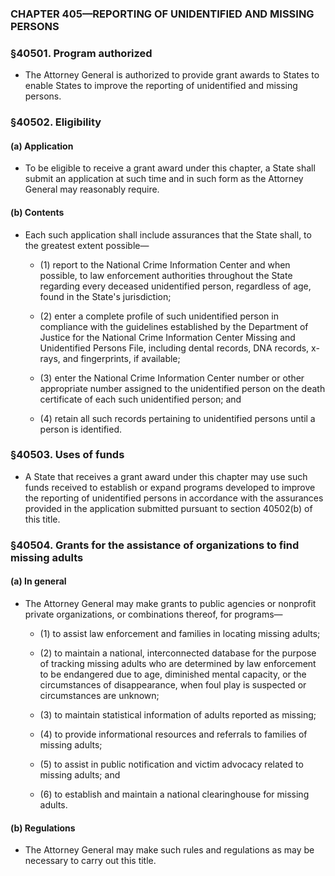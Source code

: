 ### **CHAPTER 405—REPORTING OF UNIDENTIFIED AND MISSING PERSONS**

### §40501. Program authorized
* The Attorney General is authorized to provide grant awards to States to enable States to improve the reporting of unidentified and missing persons.

### §40502. Eligibility
#### (a) Application
* To be eligible to receive a grant award under this chapter, a State shall submit an application at such time and in such form as the Attorney General may reasonably require.

#### (b) Contents
* Each such application shall include assurances that the State shall, to the greatest extent possible—

  * (1) report to the National Crime Information Center and when possible, to law enforcement authorities throughout the State regarding every deceased unidentified person, regardless of age, found in the State's jurisdiction;

  * (2) enter a complete profile of such unidentified person in compliance with the guidelines established by the Department of Justice for the National Crime Information Center Missing and Unidentified Persons File, including dental records, DNA records, x-rays, and fingerprints, if available;

  * (3) enter the National Crime Information Center number or other appropriate number assigned to the unidentified person on the death certificate of each such unidentified person; and

  * (4) retain all such records pertaining to unidentified persons until a person is identified.

### §40503. Uses of funds
* A State that receives a grant award under this chapter may use such funds received to establish or expand programs developed to improve the reporting of unidentified persons in accordance with the assurances provided in the application submitted pursuant to section 40502(b) of this title.

### §40504. Grants for the assistance of organizations to find missing adults
#### (a) In general
* The Attorney General may make grants to public agencies or nonprofit private organizations, or combinations thereof, for programs—

  * (1) to assist law enforcement and families in locating missing adults;

  * (2) to maintain a national, interconnected database for the purpose of tracking missing adults who are determined by law enforcement to be endangered due to age, diminished mental capacity, or the circumstances of disappearance, when foul play is suspected or circumstances are unknown;

  * (3) to maintain statistical information of adults reported as missing;

  * (4) to provide informational resources and referrals to families of missing adults;

  * (5) to assist in public notification and victim advocacy related to missing adults; and

  * (6) to establish and maintain a national clearinghouse for missing adults.

#### (b) Regulations
* The Attorney General may make such rules and regulations as may be necessary to carry out this title.